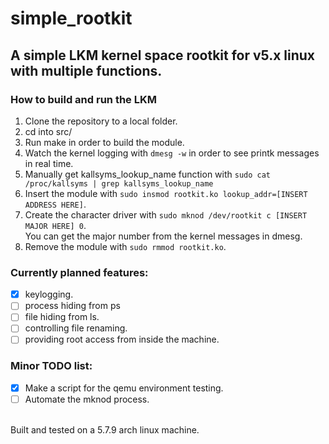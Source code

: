 # simple_rootkit
## A simple LKM kernel space rootkit for v5.x linux with multiple functions.

### How to build and run the LKM
1. Clone the repository to a local folder.
2. cd into src/
3. Run make in order to build the module.
4. Watch the kernel logging with `dmesg -w` in order to see printk messages in real time.
5. Manually get kallsyms_lookup_name function with `sudo cat /proc/kallsyms | grep kallsyms_lookup_name`
6. Insert the module with `sudo insmod rootkit.ko lookup_addr=[INSERT ADDRESS HERE]`.
7. Create the character driver with `sudo mknod /dev/rootkit c [INSERT MAJOR HERE] 0`.  
   You can get the major number from the kernel messages in dmesg.
8. Remove the module with `sudo rmmod rootkit.ko`.


### Currently planned features:
- [x] keylogging.
- [ ] process hiding from ps
- [ ] file hiding from ls.
- [ ] controlling file renaming.
- [ ] providing root access from inside the machine.

### Minor TODO list:
- [x] Make a script for the qemu environment testing.
- [ ] Automate the mknod process.
  
<br>
Built and tested on a 5.7.9 arch linux machine.
